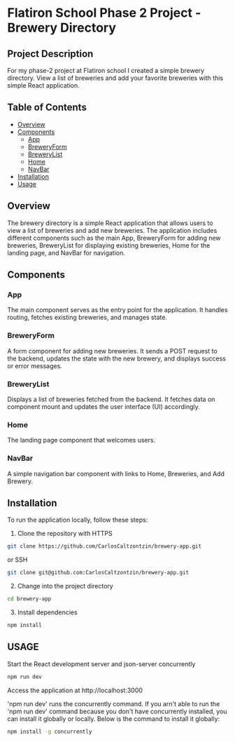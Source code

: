 # Flatiron School Phase 2 Project - Brewery Directory

## Project Description

For my phase-2 project at Flatiron school I created a simple brewery directory. 
View a list of breweries and add your favorite breweries with this simple React application.

## Table of Contents

- [Overview](#overview)
- [Components](#components)
  - [App](#app)
  - [BreweryForm](#breweryform)
  - [BreweryList](#brewerylist)
  - [Home](#home)
  - [NavBar](#navbar)
- [Installation](#installation)
- [Usage](#usage)

## Overview

The brewery directory is a simple React application that allows users to view a list of breweries and add new breweries. The application includes different components such as the main App, BreweryForm for adding new breweries, BreweryList for displaying existing breweries, Home for the landing page, and NavBar for navigation.

## Components

### App

The main component serves as the entry point for the application. It handles routing, fetches existing breweries, and manages state.

### BreweryForm

A form component for adding new breweries. It sends a POST request to the backend, updates the state with the new brewery, and displays success or error messages.

### BreweryList

Displays a list of breweries fetched from the backend. It fetches data on component mount and updates the user interface (UI) accordingly. 

### Home

The landing page component that welcomes users.

### NavBar

A simple navigation bar component with links to Home, Breweries, and Add Brewery.

## Installation

To run the application locally, follow these steps:

1. Clone the repository with HTTPS
```bash
git clone https://github.com/CarlosCaltzontzin/brewery-app.git
```
or SSH
```bash
git clone git@github.com:CarlosCaltzontzin/brewery-app.git
```

2. Change into the project directory
```bash
cd brewery-app
```

3. Install dependencies
```bash
npm install
```

## USAGE

Start the React development server and json-server concurrently

```bash
npm run dev
```

Access the application at http://localhost:3000

'npm run dev' runs the concurrently command. If you arn't able to run the 'npm run dev' command because you don't have concurrently installed, you can install it globally or locally. Below is the command to install it globally:

```bash
npm install -g concurrently
```